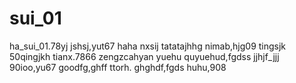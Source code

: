 # sui_01
ha_sui_01.78yj
jshsj,yut67
haha
nxsij
tatatajhhg
nimab,hjg09
tingsjk
50qingjkh
tianx.7866
zengzcahyan
yuehu
quyuehud,fgdss
jjhjf_jjj
90ioo,yu67
goodfg,ghff
ttorh.
ghghdf,fgds
huhu,908
